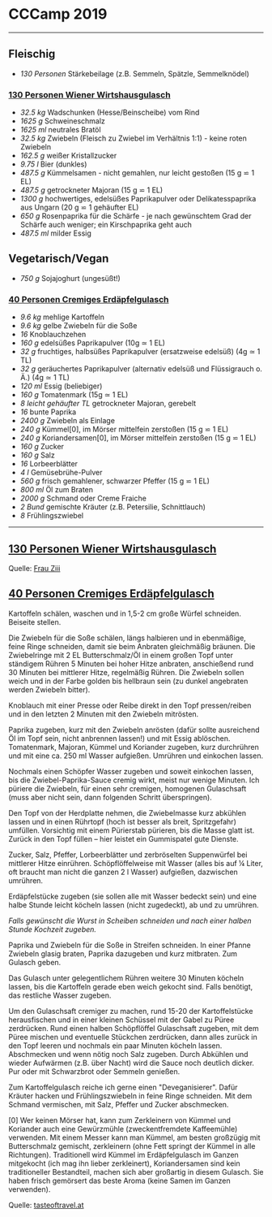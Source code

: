 # CCCamp 2019

---

## Fleischig

- *130 Personen* Stärkebeilage (z.B. Semmeln, Spätzle, Semmelknödel)

### [130 Personen Wiener Wirtshausgulasch](../Wiener_Wirtshausgulasch.md)

- *32.5 kg* Wadschunken (Hesse/Beinscheibe) vom Rind
- *1625 g* Schweineschmalz
- *1625 ml* neutrales Bratöl
- *32.5 kg* Zwiebeln (Fleisch zu Zwiebel im Verhältnis 1:1) - keine roten Zwiebeln
- *162.5 g* weißer Kristallzucker
- *9.75 l* Bier (dunkles)
- *487.5 g* Kümmelsamen - nicht gemahlen, nur leicht gestoßen (15 g ⋍ 1 EL)
- *487.5 g* getrockneter Majoran (15 g ⋍ 1 EL)
- *1300 g* hochwertiges, edelsüßes Paprikapulver  oder Delikatesspaprika aus Ungarn (20 g ⋍ 1 gehäufter EL)
- *650 g* Rosenpaprika für die Schärfe - je nach gewünschtem Grad der Schärfe auch weniger; ein Kirschpaprika geht auch
- *487.5 ml* milder Essig

## Vegetarisch/Vegan

- *750 g* Sojajoghurt (ungesüßt!)

### [40 Personen Cremiges Erdäpfelgulasch](../Cremiges_Erd%C3%A4pfelgulasch.md)

- *9.6 kg* mehlige Kartoffeln
- *9.6 kg* gelbe Zwiebeln für die Soße
- *16* Knoblauchzehen
- *160 g* edelsüßes Paprikapulver (10g ≃ 1 EL)
- *32 g* fruchtiges, halbsüßes Paprikapulver (ersatzweise edelsüß) (4g ≃ 1 TL)
- *32 g* geräuchertes Paprikapulver (alternativ edelsüß und Flüssigrauch o. Ä.) (4g ≃ 1 TL)
- *120 ml* Essig (beliebiger)
- *160 g* Tomatenmark (15g ≃ 1 EL)
- *8 leicht gehäufter TL* getrockneter Majoran, gerebelt
- *16* bunte Paprika
- *2400 g* Zwiebeln als Einlage
- *240 g* Kümmel[0], im Mörser mittelfein zerstoßen (15 g ⋍ 1 EL)
- *240 g* Koriandersamen[0], im Mörser mittelfein zerstoßen (15 g ⋍ 1 EL)
- *160 g* Zucker
- *160 g* Salz
- *16* Lorbeerblätter
- *4 l* Gemüsebrühe-Pulver
- *560 g* frisch gemahlener, schwarzer Pfeffer (15 g ⋍ 1 EL)
- *800 ml* Öl zum Braten
- *2000 g* Schmand oder Creme Fraiche
- *2 Bund* gemischte Kräuter (z.B. Petersilie, Schnittlauch)
- *8* Frühlingszwiebel

---

## [130 Personen Wiener Wirtshausgulasch](../Wiener_Wirtshausgulasch.md)

Quelle: [Frau Ziii](https://www.ziiikocht.at/2013/01/wiener-wirtshausgulasch-aus-dem.html)

## [40 Personen Cremiges Erdäpfelgulasch](../Cremiges_Erd%C3%A4pfelgulasch.md)

Kartoffeln schälen, waschen und in 1,5-2 cm große Würfel schneiden. Beiseite stellen.

Die Zwiebeln für die Soße schälen, längs halbieren und in ebenmäßige, feine Ringe schneiden, damit sie beim Anbraten gleichmäßig bräunen. Die Zwiebelringe mit 2 EL Butterschmalz/Öl in einem großen Topf unter ständigem Rühren 5 Minuten bei hoher Hitze anbraten, anschießend rund 30 Minuten bei mittlerer Hitze, regelmäßig Rühren. Die Zwiebeln sollen weich und in der Farbe golden bis hellbraun sein (zu dunkel angebraten werden Zwiebeln bitter).

Knoblauch mit einer Presse oder Reibe direkt in den Topf pressen/reiben und in den letzten 2 Minuten mit den Zwiebeln mitrösten.

Paprika zugeben, kurz mit den Zwiebeln anrösten (dafür sollte ausreichend Öl im Topf sein, nicht anbrennen lassen!) und mit Essig ablöschen. Tomatenmark, Majoran, Kümmel und Koriander zugeben, kurz durchrühren und mit eine ca. 250 ml Wasser aufgießen. Umrühren und einkochen lassen.

Nochmals einen Schöpfer Wasser zugeben und soweit einkochen lassen, bis die Zwiebel-Paprika-Sauce cremig wirkt, meist nur wenige Minuten. Ich püriere die Zwiebeln, für einen sehr cremigen, homogenen Gulaschsaft (muss aber nicht sein, dann folgenden Schritt überspringen).

Den Topf von der Herdplatte nehmen, die Zwiebelmasse kurz abkühlen lassen und in einen Rührtopf (hoch ist besser als breit, Spritzgefahr) umfüllen. Vorsichtig mit einem Pürierstab pürieren, bis die Masse glatt ist. Zurück in den Topf füllen – hier leistet ein Gummispatel gute Dienste.

Zucker, Salz, Pfeffer, Lorbeerblätter und zerbröselten Suppenwürfel bei mittlerer Hitze einrühren. Schöpflöffelweise mit Wasser (alles bis auf ¼ Liter, oft braucht man nicht die ganzen 2 l Wasser) aufgießen, dazwischen umrühren.

Erdäpfelstücke zugeben (sie sollen alle mit Wasser bedeckt sein) und eine halbe Stunde leicht köcheln lassen (nicht zugedeckt), ab und zu umrühren. 

*Falls gewünscht die Wurst in Scheiben schneiden und nach einer halben Stunde Kochzeit zugeben.*

Paprika und Zwiebeln für die Soße in Streifen schneiden. In einer Pfanne Zwiebeln glasig braten, Paprika dazugeben und kurz mitbraten. Zum Gulasch geben. 

Das Gulasch unter gelegentlichem Rühren weitere 30 Minuten köcheln lassen, bis die Kartoffeln gerade eben weich gekocht sind. Falls benötigt, das restliche Wasser zugeben.

Um den Gulaschsaft cremiger zu machen, rund 15-20 der Kartoffelstücke herausfischen und in einer kleinen Schüssel mit der Gabel zu Püree zerdrücken. Rund einen halben Schöpflöffel Gulaschsaft zugeben, mit dem Püree mischen und eventuelle Stückchen zerdrücken, dann alles zurück in den Topf leeren und nochmals ein paar Minuten köcheln lassen. Abschmecken und wenn nötig noch Salz zugeben.
Durch Abkühlen und wieder Aufwärmen (z.B. über Nacht) wird die Sauce noch deutlich dicker. Pur oder mit Schwarzbrot oder Semmeln genießen.

Zum Kartoffelgulasch reiche ich gerne einen "Deveganisierer". Dafür Kräuter hacken und Frühlingszwiebeln in feine Ringe schneiden. Mit dem Schmand vermischen, mit Salz, Pfeffer und Zucker abschmecken.

[0] Wer keinen Mörser hat, kann zum Zerkleinern von Kümmel und Koriander auch eine Gewürzmühle (zweckentfremdete Kaffeemühle) verwenden. Mit einem Messer kann man Kümmel, am besten großzügig mit Butterschmalz gemischt, zerkleinern (ohne Fett springt der Kümmel in alle Richtungen). Traditionell wird Kümmel im Erdäpfelgulasch im Ganzen mitgekocht (ich mag ihn lieber zerkleinert), Koriandersamen sind kein traditioneller Bestandteil, machen sich aber großartig in diesem Gulasch. Sie haben frisch gemörsert das beste Aroma (keine Samen im Ganzen verwenden).

Quelle: [tasteoftravel.at](http://www.tasteoftravel.at/cremiges-erdaepfelgulasch-kartoffelgulasch/)
